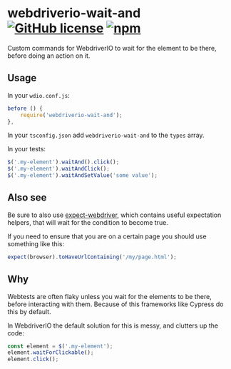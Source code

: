 # webdriverio-wait-and [![GitHub license](https://img.shields.io/github/license/marklagendijk/webdriverio-wait-and)](https://github.com/marklagendijk/webdriverio-wait-and/blob/master/LICENSE) [![npm](https://img.shields.io/npm/v/webdriverio-wait-and)](https://www.npmjs.com/package/webdriverio-wait-and)

Custom commands for WebdriverIO to wait for the element to be there, before doing an action on it.

## Usage
In your `wdio.conf.js`: 
```js
before () {
    require('webdriverio-wait-and');
},
```

In your `tsconfig.json` add `webdriverio-wait-and` to the `types` array.

In your tests:
```js
$('.my-element').waitAnd().click();
$('.my-element').waitAndClick();
$('.my-element').waitAndSetValue('some value');
```

## Also see
Be sure to also use [expect-webdriver](https://www.npmjs.com/package/expect-webdriverio), which contains useful expectation helpers, that will wait for the condition to become true.

If you need to ensure that you are on a certain page you should use something like this:
```js
expect(browser).toHaveUrlContaining('/my/page.html');
```

## Why
Webtests are often flaky unless you wait for the elements to be there, before interacting with them. Because of this frameworks like Cypress do this by default.

In WebdriverIO the default solution for this is messy, and clutters up the code:
```js
const element = $('.my-element');
element.waitForClickable();
element.click();
```